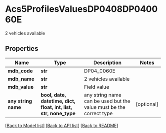 # Acs5ProfilesValuesDP0408DP040060E

2 vehicles available

## Properties
Name | Type | Description | Notes
------------ | ------------- | ------------- | -------------
**mdb_code** | **str** | DP04_0060E | 
**mdb_name** | **str** | 2 vehicles available | 
**mdb_value** | **str** | Field value | 
**any string name** | **bool, date, datetime, dict, float, int, list, str, none_type** | any string name can be used but the value must be the correct type | [optional]

[[Back to Model list]](../README.md#documentation-for-models) [[Back to API list]](../README.md#documentation-for-api-endpoints) [[Back to README]](../README.md)


